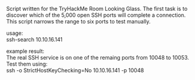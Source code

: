Script written for the TryHackMe Room Looking Glass. The first task is to discover which of the 5,000 open SSH ports will complete a connection. This script narrows the range to six ports to test manually.

usage:<br>
ssh-search 10.10.16.141

example result:<br>
The real SSH service is on one of the remaing ports from 10048 to 10053.<br>
Test them using:<br>
ssh -o StrictHostKeyChecking=No 10.10.16.141 -p 10048
